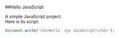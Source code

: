 ##Hello JavaScript

A simple JavaScript project.  
Here is its script:

```javascript
document.write('<h1>Hello  пук JavaScript!</h1>');
```